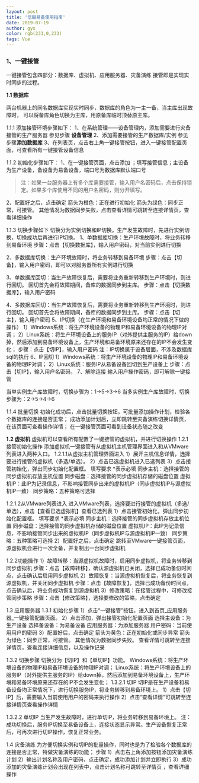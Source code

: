 ```yaml
---
layout: post
title: '信服易备使用指南'
date: 2019-07-19
author: gyx
color: rgb(233,0,233)
tags: Vue
---
```


### 1、一键接管

一键接管包含四部分：数据库、虚拟机、应用服务器、灾备演练
接管即是实现实时同步的过程。

**1.1 数据库**

两台机器上的同名数据库实现实时同步，数据库的角色为一主一备，当主库出现故障时，
可以将备库角色切换为主库，用原备库临时顶替原主库。

1.1.1 添加接管环境步骤如下：
1、在系统管理——设备管理内，添加需要进行灾备接管的生产服务器
参见步骤 **设备管理**
2、添加需要接管的生产数据库/实例
参见步骤**添加数据库**
3、在列表页，点击右上角一键接管按钮，进入一键接管配置页面，可查看所有一键接管设备信息

1.1.2 初始化步骤如下：
1、在一键接管页面，点击添加 ；填写接管信息；主设备为生产设备，备设备为易备设备，端口号为数据库默认端口号
>注：如果一台服务器上有多个库需要接管，输入用户名密码后，点击保持锁定。如果多个库使用不同的用户名密码，则分开填写。

2、配置好之后，点击确定
箭头为橙色：正在进行初始化
箭头为绿色：同步正常，可接管。
其他情况为数据同步失败，点击查看详情可跳转至连接详情页，查看详细操作

1.1.3 切换步骤如下
切换分为实例切换和IP切换。生产发生故障时，先进行实例切换，切换成功后再进行IP切换。
1、单数据库切换：生产环境故障时，将业务转移到易备环境
步骤：点击【切换数据库】，输入用户密码，对当前实例进行切换

2、多数据库切换：生产环境故障时，将业务转移到易备环境
步骤：点击【切备】，输入用户密码，即可以对服务器所有实例进行切换

3、单数据库回切：当生产故障恢复后，需要将业务重新转移到生产环境时，则进行回切。
回切首先会将故障期间，备库的数据同步到主库。
步骤：点击【切换数据库】，输入用户密码

4、多数据库回切：当生产故障恢复后，需要将业务重新转移到生产环境时，则进行回切。
回切首先会将故障期间，备库的数据同步到主库。
步骤：点击【切主】，输入用户密码
5、IP切换（在生产环境和易备环境设备均正常的情况下做的操作）
1）Windows系统：将生产环境设备的物理IP和易备环境设备的物理IP对调；
2）Linux系统：将生产环境设备上的服务IP（对外提供主服务的IP）给down掉，然后添加到易备环境设备上，生产环境和易备环境原来还存在的IP不会发生变化；
步骤：点击【切IP】，输入用户密码
注：IP切换属于设备层面，不涉及数据库sql的执行
6、IP回切
1）Windows系统：将生产环境设备的物理IP和易备环境设备的物理IP对调；
2）Linux系统：服务IP从易备设备回切到生产设备上
步骤：点击【切IP】，输入用户名密码， 
7、解除连接
输入用户操作密码，即可解除一键接管

当单实例生产库故障时，切换步骤为：1→5→3→6
当多实例生产库故障时，切换步骤为：2→5→4→6

1.1.4 批量切换
初始化成功后，点击批量切换按钮，可批量添加操作计划，检验各个数据库的连接是否正常；
成功添加计划后，立即跳转至灾备演练切换详情页，在该页面可查看操作详情；
在一键接管页面可看到设备状态随之改变

**1.2 虚拟机**
虚拟机可以查看所有配置了一键接管的虚拟机，并进行切换操作
1.2.1 接管初始化操作
添加虚拟机一键接管有从虚拟机主机管理界面进入和从VMware列表进入两种入口。
1.2.1.1从虚拟主机管理界面进入
1）展开主机信息详情，选择要进行接管的虚拟机（多选/单选）。
2）点击已选虚拟机进入已选列表
3）点击接管初始化，弹出同步初始化配置框。
填写要求
*表示必填
同步主机：选择接管的同步虚拟机存放主机位置 
同步磁盘：选择接管的同步虚拟机存储的磁盘位置
虚拟机IP：此IP为记录信息，不影响接管同步出来的虚拟机IP（同步虚拟机IP与源虚拟机IP一致） 
同步策略：五种策略可选择

1.2.1.2从VMware列表进入
进入VMware列表，选择要进行接管的虚拟机（多选/单选），点击【查看已选虚拟机】查看已选列表
1）点击接管初始化，弹出同步初始化配置框。
填写要求
*表示必填
同步主机：选择接管的同步虚拟机存放主机位置 
同步磁盘：选择接管的同步虚拟机存储的磁盘位置
虚拟机IP：此IP为记录信息，不影响接管同步出来的虚拟机IP（同步虚拟机IP与源虚拟机IP一致） 
同步策略：五种策略可选择
2）配置好之后，点击确定
跳转至VMware一键接管页面，源虚拟机会进行一次全备，并复制出一台同步虚拟机

1.2.2功能操作
1）故障转移：当源虚拟机故障时，启用同步虚拟机，将业务转移到同步虚拟机
步骤：点击【故障转移】，确认源虚拟机已关闭，选择已成功备份时间点，点击确认后启用同步虚拟机
2）故障恢复：当源虚拟机恢复后，将业务恢复到源虚拟机，并关闭同步虚拟机
步骤：点击【故障恢复】，选择已成功备份时间点，点击确认后，将业务成功恢复到源虚拟机
3）修改策略：在接管过程中，可修改接管同步策略
步骤：点击【修改策略】，选择要修改的策略，点击确定 

1.3 应用服务器
1.3.1 初始化步骤
1）点击“一键接管”按钮，进入到首页_应用服务器_一键接管配置页面。
2）点击添加，弹出接管初始化配置页面
选择主设备：为生产设备
选择备设备：为易备设备
应用服务器：为添加服务器
用户密码：当前使用用户的密码
3）配置好后，点击确定
箭头为黄色：正在初始化或同步异常
箭头为绿色：同步正常，可接管。
其他情况为数据同步失败。
查看详情可跳转至连接详情页，查看连接详细信息，以及操作记录

1.3.2 切换步骤
切换分为【切IP】和【单切IP】功能。
Windows系统：将生产环境设备的物理IP和易备环境设备的物理IP对调；
Linux系统：将生产环境设备上的服务IP（对外提供主服务的IP）给down掉，然后添加到易备环境设备上，生产环境和易备环境原来还存在的IP不会发生变化；
1.3.2.1 切IP
切IP是在生产设备和易备设备均正常情况下，进行切换服务IP，将业务转移到易备环境上。
1）点击【切IP】后，需要输入当前使用用户的密码来执行操作
2）点击“查看详情”可跳转至连接详情页查看操作详情

1.3.2.2 单切IP
当生产发生故障时，进行单切IP，将业务转移到易备环境上。
注：成功切换后，服务IP切换至易备设备上，连接状态显示异常。生产设备恢复正常后，可再次进行切IP操作，恢复正常业务。

1.4 灾备演练
为方便切换实例和切IP的批量操作，同时也是为了检验各个数据库的连接是否正常，特做灾备演练的功能；
步骤
1）点击右上角添加按钮添加灾备演练计划
2）输出计划名称及用户密码，点击确定，成功添加计划并立即执行
3）成功添加的灾备演练计划会出现在列表中，点击计划名称可跳转至详情页 ，查看详细操作
